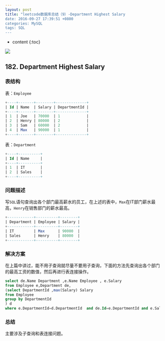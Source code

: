 ```yaml
---
layout: post
title: "leetcode数据库总结（9）-Department Highest Salary
date: 2016-09-27 17:39:51 +0800
categories: MySQL
tags: SQL
---
```

* content
{:toc}

![](http://i.imgur.com/I2Mk7KV.jpg)










## 182. Department Highest Salary ##

### 表结构 ###


表：`Employee`

```sql
+----+-------+--------+--------------+
| Id | Name  | Salary | DepartmentId |
+----+-------+--------+--------------+
| 1  | Joe   | 70000  | 1            |
| 2  | Henry | 80000  | 2            |
| 3  | Sam   | 60000  | 2            |
| 4  | Max   | 90000  | 1            |
+----+-------+--------+--------------+
```

表：`Department`

```sql
+----+----------+
| Id | Name     |
+----+----------+
| 1  | IT       |
| 2  | Sales    |
+----+----------+
```

### 问题描述 ###

写`SQL`语句查询出各个部门最高薪水的员工，在上述的表中，`Max`在IT部门薪水最高，`Henry`在销售部门的薪水最高。


```sql
+------------+----------+--------+
| Department | Employee | Salary |
+------------+----------+--------+
| IT         | Max      | 90000  |
| Sales      | Henry    | 80000  |
+------------+----------+--------+
```

### 解决方案 ###

在上篇中讲过，能不用子查询就尽量不要用子查询，下面的方法先查询出各个部门的最高工资的数值，然后再进行表连接操作。

```sql
select de.Name Department ,e.Name Employee , e.Salary
from Employee e,Department de,
(select DepartmentId ,max(Salary) Salary
from Employee
group by DepartmentId
) d
where e.DepartmentId=d.DepartmentId  and de.Id=e.DepartmentId and e.Salary>=d.Salary
```


### 总结 ###

主要涉及子查询和表连接问题。


